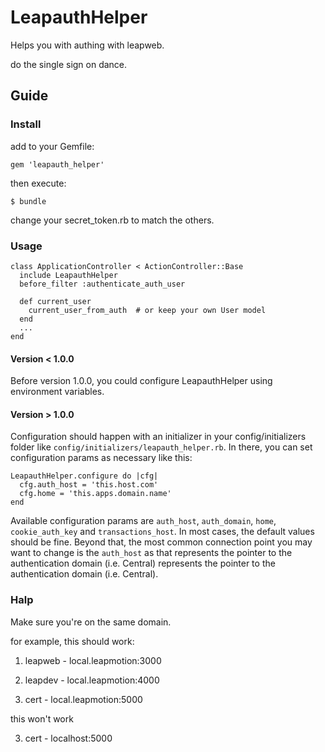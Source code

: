 # LeapauthHelper

Helps you with authing with leapweb.

do the single sign on dance.

## Guide 

### Install

add to your Gemfile:

    gem 'leapauth_helper'

then execute:

    $ bundle

change your secret_token.rb to match the others.

### Usage

```
class ApplicationController < ActionController::Base
  include LeapauthHelper
  before_filter :authenticate_auth_user

  def current_user
    current_user_from_auth  # or keep your own User model
  end
  ...
end
```
#### Version < 1.0.0
 
Before version 1.0.0,  you could configure LeapauthHelper using environment variables.

#### Version > 1.0.0

Configuration should happen with an initializer in your config/initializers folder like 
`config/initializers/leapauth_helper.rb`.  In there, you can set configuration params as necessary like this:

    LeapauthHelper.configure do |cfg|
      cfg.auth_host = 'this.host.com'
      cfg.home = 'this.apps.domain.name'
    end

Available configuration params are `auth_host`, `auth_domain`, `home`, `cookie_auth_key` and `transactions_host`.  In most cases, the default values should be fine.  Beyond that, the most common connection point you may want to change is the `auth_host` as that represents the pointer to the authentication domain (i.e. Central) represents the pointer to the authentication domain (i.e. Central).

### Halp

Make sure you're on the same domain.

for example, this should work:

1. leapweb - local.leapmotion:3000

2. leapdev - local.leapmotion:4000

3. cert - local.leapmotion:5000

this won't work

3. cert - localhost:5000

